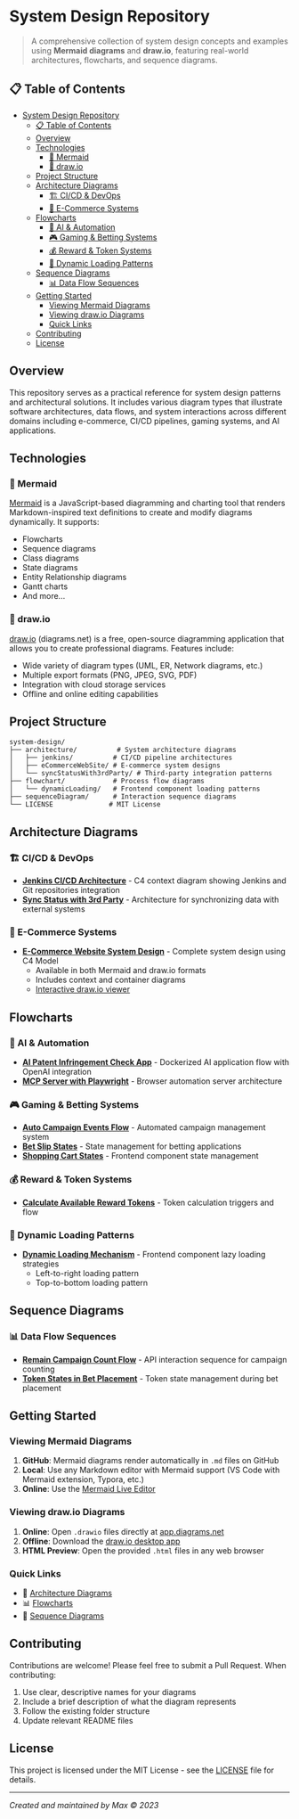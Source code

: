 # System Design Repository
> A comprehensive collection of system design concepts and examples using **Mermaid diagrams** and **draw.io**, featuring real-world architectures, flowcharts, and sequence diagrams.

## 📋 Table of Contents
- [System Design Repository](#system-design-repository)
  - [📋 Table of Contents](#-table-of-contents)
  - [Overview](#overview)
  - [Technologies](#technologies)
    - [🧩 Mermaid](#-mermaid)
    - [📐 draw.io](#-drawio)
  - [Project Structure](#project-structure)
  - [Architecture Diagrams](#architecture-diagrams)
    - [🏗️ CI/CD \& DevOps](#️-cicd--devops)
    - [🛒 E-Commerce Systems](#-e-commerce-systems)
  - [Flowcharts](#flowcharts)
    - [🤖 AI \& Automation](#-ai--automation)
    - [🎮 Gaming \& Betting Systems](#-gaming--betting-systems)
    - [💰 Reward \& Token Systems](#-reward--token-systems)
    - [🔄 Dynamic Loading Patterns](#-dynamic-loading-patterns)
  - [Sequence Diagrams](#sequence-diagrams)
    - [📊 Data Flow Sequences](#-data-flow-sequences)
  - [Getting Started](#getting-started)
    - [Viewing Mermaid Diagrams](#viewing-mermaid-diagrams)
    - [Viewing draw.io Diagrams](#viewing-drawio-diagrams)
    - [Quick Links](#quick-links)
  - [Contributing](#contributing)
  - [License](#license)

## Overview
This repository serves as a practical reference for system design patterns and architectural solutions. It includes various diagram types that illustrate software architectures, data flows, and system interactions across different domains including e-commerce, CI/CD pipelines, gaming systems, and AI applications.

## Technologies

### 🧩 Mermaid
[Mermaid](https://mermaid.js.org/) is a JavaScript-based diagramming and charting tool that renders Markdown-inspired text definitions to create and modify diagrams dynamically. It supports:
- Flowcharts
- Sequence diagrams
- Class diagrams
- State diagrams
- Entity Relationship diagrams
- Gantt charts
- And more...

### 📐 draw.io
[draw.io](https://app.diagrams.net/) (diagrams.net) is a free, open-source diagramming application that allows you to create professional diagrams. Features include:
- Wide variety of diagram types (UML, ER, Network diagrams, etc.)
- Multiple export formats (PNG, JPEG, SVG, PDF)
- Integration with cloud storage services
- Offline and online editing capabilities

## Project Structure
```
system-design/
├── architecture/          # System architecture diagrams
│   ├── jenkins/          # CI/CD pipeline architectures
│   ├── eCommerceWebSite/ # E-commerce system designs
│   └── syncStatusWith3rdParty/ # Third-party integration patterns
├── flowchart/            # Process flow diagrams
│   └── dynamicLoading/   # Frontend component loading patterns
├── sequenceDiagram/      # Interaction sequence diagrams
└── LICENSE              # MIT License
```

## Architecture Diagrams

### 🏗️ CI/CD & DevOps
- **[Jenkins CI/CD Architecture](./architecture/jenkins/)** - C4 context diagram showing Jenkins and Git repositories integration
- **[Sync Status with 3rd Party](./architecture/syncStatusWith3rdParty/)** - Architecture for synchronizing data with external systems

### 🛒 E-Commerce Systems
- **[E-Commerce Website System Design](./architecture/eCommerceWebSite/)** - Complete system design using C4 Model
  - Available in both Mermaid and draw.io formats
  - Includes context and container diagrams
  - [Interactive draw.io viewer](https://viewer.diagrams.net/index.html?tags=%7B%7D&highlight=0000ff&edit=_blank&layers=1&nav=1&title=System_Design_C4Model_v1.drawio#Uhttps%3A%2F%2Fraw.githubusercontent.com%2Fmax9159%2Fsystem-design%2Fmain%2Farchitecture%2FeCommerceWebSite%2FSystem_Design_C4Model_v1.drawio)

## Flowcharts

### 🤖 AI & Automation
- **[AI Patent Infringement Check App](./flowchart/AIPatentInfringementCheckApp.flowchart.md)** - Dockerized AI application flow with OpenAI integration
- **[MCP Server with Playwright](./flowchart/McpServerWithPlaywrightExample.flowchart.md)** - Browser automation server architecture

### 🎮 Gaming & Betting Systems
- **[Auto Campaign Events Flow](./flowchart/AutoCampaignEventsFlow.flowchart.md)** - Automated campaign management system
- **[Bet Slip States](./flowchart/BetSlipStates.graph.md)** - State management for betting applications
- **[Shopping Cart States](./flowchart/#shopping-cart-states---frontend-component)** - Frontend component state management

### 💰 Reward & Token Systems
- **[Calculate Available Reward Tokens](./flowchart/TriggersCalcAvailableTokens.flowchart.md)** - Token calculation triggers and flow

### 🔄 Dynamic Loading Patterns
- **[Dynamic Loading Mechanism](./flowchart/dynamicLoading/)** - Frontend component lazy loading strategies
  - Left-to-right loading pattern
  - Top-to-bottom loading pattern

## Sequence Diagrams

### 📊 Data Flow Sequences
- **[Remain Campaign Count Flow](./sequenceDiagram/RemainCampaignCountFlow.sequenceDiagram.md)** - API interaction sequence for campaign counting
- **[Token States in Bet Placement](./sequenceDiagram/StatesInBetPlacementFlow.sequenceDiagram.md)** - Token state management during bet placement

## Getting Started

### Viewing Mermaid Diagrams
1. **GitHub**: Mermaid diagrams render automatically in `.md` files on GitHub
2. **Local**: Use any Markdown editor with Mermaid support (VS Code with Mermaid extension, Typora, etc.)
3. **Online**: Use the [Mermaid Live Editor](https://mermaid.live/)

### Viewing draw.io Diagrams
1. **Online**: Open `.drawio` files directly at [app.diagrams.net](https://app.diagrams.net/)
2. **Offline**: Download the [draw.io desktop app](https://github.com/jgraph/drawio-desktop/releases)
3. **HTML Preview**: Open the provided `.html` files in any web browser

### Quick Links
- 📁 [Architecture Diagrams](./architecture/)
- 📊 [Flowcharts](./flowchart/)
- 🔄 [Sequence Diagrams](./sequenceDiagram/)

## Contributing
Contributions are welcome! Please feel free to submit a Pull Request. When contributing:
1. Use clear, descriptive names for your diagrams
2. Include a brief description of what the diagram represents
3. Follow the existing folder structure
4. Update relevant README files

## License
This project is licensed under the MIT License - see the [LICENSE](./LICENSE) file for details.

---
*Created and maintained by Max © 2023*